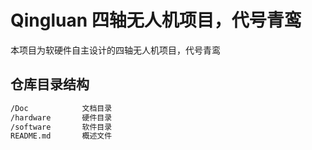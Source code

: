 # Qingluan 四轴无人机项目，代号青鸾

本项目为软硬件自主设计的四轴无人机项目，代号青鸾

## 仓库目录结构

```txt
/Doc			文档目录
/hardware 		硬件目录
/software		软件目录
README.md 		概述文件
```

